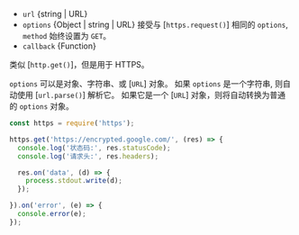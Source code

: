 <!-- YAML
added: v0.3.6
changes:
  - version: v10.9.0
    pr-url: https://github.com/nodejs/node/pull/21616
    description: The `url` parameter can now be passed along with a separate
                 `options` object.
  - version: v7.5.0
    pr-url: https://github.com/nodejs/node/pull/10638
    description: The `options` parameter can be a WHATWG `URL` object.
-->
* `url` {string | URL}
* `options` {Object | string | URL} 接受与 [`https.request()`] 相同的 `options`, `method` 始终设置为 `GET`。
* `callback` {Function}

类似 [`http.get()`]，但是用于 HTTPS。

`options` 可以是对象、字符串、或 [`URL`] 对象。
如果 `options` 是一个字符串, 则自动使用 [`url.parse()`] 解析它。
如果它是一个 [`URL`] 对象，则将自动转换为普通的 `options` 对象。

```js
const https = require('https');

https.get('https://encrypted.google.com/', (res) => {
  console.log('状态码:', res.statusCode);
  console.log('请求头:', res.headers);

  res.on('data', (d) => {
    process.stdout.write(d);
  });

}).on('error', (e) => {
  console.error(e);
});
```

